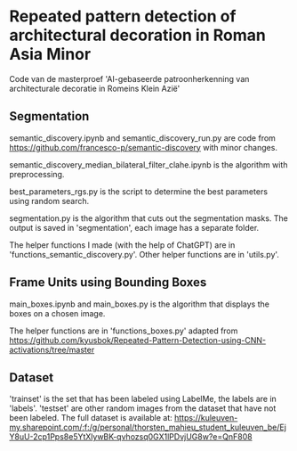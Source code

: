 # Repeated pattern detection of architectural decoration in Roman Asia Minor

Code van de masterproef 'AI-gebaseerde patroonherkenning van architecturale decoratie in Romeins Klein Azië'

## Segmentation
semantic_discovery.ipynb and semantic_discovery_run.py are code from https://github.com/francesco-p/semantic-discovery with minor changes.

semantic_discovery_median_bilateral_filter_clahe.ipynb is the algorithm with preprocessing.

best_parameters_rgs.py is the script to determine the best parameters using random search.

segmentation.py is the algorithm that cuts out the segmentation masks. The output is saved in 'segmentation', each image has a separate folder.

The helper functions I made (with the help of ChatGPT) are in 'functions_semantic_discovery.py'. Other helper functions are in 'utils.py'.

## Frame Units using Bounding Boxes

main_boxes.ipynb and main_boxes.py is the algorithm that displays the boxes on a chosen image.

The helper functions are in 'functions_boxes.py'
adapted from https://github.com/kyusbok/Repeated-Pattern-Detection-using-CNN-activations/tree/master 
## Dataset
'trainset' is the set that has been labeled using LabelMe, the labels are in 'labels'.
'testset' are other random images from the dataset that have not been labeled.
The full dataset is available at: https://kuleuven-my.sharepoint.com/:f:/g/personal/thorsten_mahieu_student_kuleuven_be/EjY8uU-2cp1Pps8e5YtXlywBK-qvhozsq0GX1lPDvjUG8w?e=QnF808 